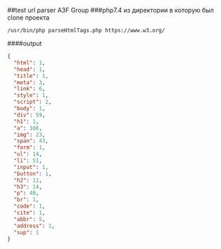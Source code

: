 ##test url parser A3F Group
###php7.4
из директории в которую был clone проекта

```/usr/bin/php parseHtmlTags.php https://www.w3.org/```

####output

```json
{
  "html": 1,
  "head": 1,
  "title": 1,
  "meta": 3,
  "link": 6,
  "style": 1,
  "script": 2,
  "body": 1,
  "div": 59,
  "h1": 1,
  "a": 106,
  "img": 23,
  "span": 43,
  "form": 1,
  "ul": 14,
  "li": 51,
  "input": 1,
  "button": 1,
  "h2": 11,
  "h3": 14,
  "p": 40,
  "br": 1,
  "code": 1,
  "cite": 1,
  "abbr": 5,
  "address": 1,
  "sup": 1
}
```
